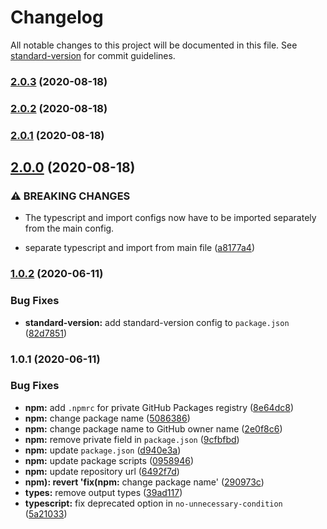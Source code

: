 # Changelog

All notable changes to this project will be documented in this file. See [standard-version](https://github.com/conventional-changelog/standard-version) for commit guidelines.

### [2.0.3](https://github.com/nmsmith22389/eslint-config/compare/v2.0.2...v2.0.3) (2020-08-18)

### [2.0.2](https://github.com/nmsmith22389/eslint-config/compare/v2.0.1...v2.0.2) (2020-08-18)

### [2.0.1](https://github.com/nmsmith22389/eslint-config/compare/v2.0.0...v2.0.1) (2020-08-18)

## [2.0.0](https://github.com/nmsmith22389/eslint-config/compare/v1.0.2...v2.0.0) (2020-08-18)


### ⚠ BREAKING CHANGES

* The typescript and import configs now have to be imported separately from the main config.

* separate typescript and import from main file ([a8177a4](https://github.com/nmsmith22389/eslint-config/commit/a8177a43a9ff02c7e9f2aed926d17186ff444e0a))

### [1.0.2](https://github.com/nmsmith22389/eslint-config/compare/v1.0.1...v1.0.2) (2020-06-11)


### Bug Fixes

* **standard-version:** add standard-version config to `package.json` ([82d7851](https://github.com/nmsmith22389/eslint-config/commit/82d7851365bc50eb36e71e520ee78f08d5cf1999))

### 1.0.1 (2020-06-11)


### Bug Fixes

* **npm:** add `.npmrc` for private GitHub Packages registry ([8e64dc8](https://github.com/nmsmith22389/eslint-config/commit/8e64dc81a42fd5f4e77116da356dfe8ed4ef804a))
* **npm:** change package name ([5086386](https://github.com/nmsmith22389/eslint-config/commit/5086386348c204a89739fbbaa8e2eb9e36adedbb))
* **npm:** change package name to GitHub owner name ([2e0f8c6](https://github.com/nmsmith22389/eslint-config/commit/2e0f8c6ebcee93dd3e2c00c6613997525d301f08))
* **npm:** remove private field in `package.json` ([9cfbfbd](https://github.com/nmsmith22389/eslint-config/commit/9cfbfbdcf0f212a653c12a9323ea8085397467b4))
* **npm:** update `package.json` ([d940e3a](https://github.com/nmsmith22389/eslint-config/commit/d940e3a5d0695e123351a4e44ed0986ef27f4c2a))
* **npm:** update package scripts ([0958946](https://github.com/nmsmith22389/eslint-config/commit/095894642fa53913516c8b4a20b689a9b1b23d93))
* **npm:** update repository url ([6492f7d](https://github.com/nmsmith22389/eslint-config/commit/6492f7d74d7d63ea28ae0ee9680a5727d8fa4eb2))
* **npm): revert 'fix(npm:** change package name' ([290973c](https://github.com/nmsmith22389/eslint-config/commit/290973cf7da8d1e507164f3372c2ab382224b792))
* **types:** remove output types ([39ad117](https://github.com/nmsmith22389/eslint-config/commit/39ad11775fbf1e9151f237c7826c469aee2c925f))
* **typescript:** fix deprecated option in `no-unnecessary-condition` ([5a21033](https://github.com/nmsmith22389/eslint-config/commit/5a210339980d985203a6411425ea2376864b88a8))
